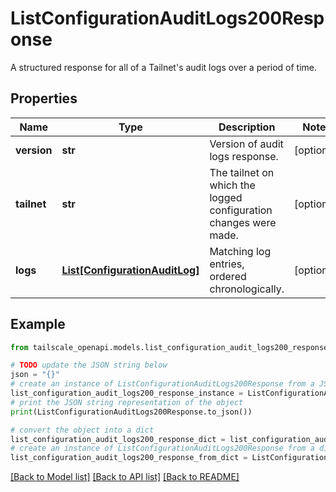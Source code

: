 # ListConfigurationAuditLogs200Response

A structured response for all of a Tailnet's audit logs over a period of time.

## Properties

Name | Type | Description | Notes
------------ | ------------- | ------------- | -------------
**version** | **str** | Version of audit logs response. | [optional] 
**tailnet** | **str** | The tailnet on which the logged configuration changes were made. | [optional] 
**logs** | [**List[ConfigurationAuditLog]**](ConfigurationAuditLog.md) | Matching log entries, ordered chronologically. | [optional] 

## Example

```python
from tailscale_openapi.models.list_configuration_audit_logs200_response import ListConfigurationAuditLogs200Response

# TODO update the JSON string below
json = "{}"
# create an instance of ListConfigurationAuditLogs200Response from a JSON string
list_configuration_audit_logs200_response_instance = ListConfigurationAuditLogs200Response.from_json(json)
# print the JSON string representation of the object
print(ListConfigurationAuditLogs200Response.to_json())

# convert the object into a dict
list_configuration_audit_logs200_response_dict = list_configuration_audit_logs200_response_instance.to_dict()
# create an instance of ListConfigurationAuditLogs200Response from a dict
list_configuration_audit_logs200_response_from_dict = ListConfigurationAuditLogs200Response.from_dict(list_configuration_audit_logs200_response_dict)
```
[[Back to Model list]](../README.md#documentation-for-models) [[Back to API list]](../README.md#documentation-for-api-endpoints) [[Back to README]](../README.md)


